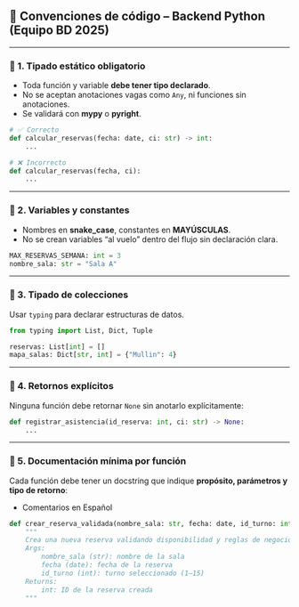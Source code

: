 ## 🧭 Convenciones de código – Backend Python (Equipo BD 2025)

---

### 🔹 1. Tipado estático obligatorio

* Toda función y variable **debe tener tipo declarado**.
* No se aceptan anotaciones vagas como `Any`, ni funciones sin anotaciones.
* Se validará con **mypy** o **pyright**.

```python
# ✅ Correcto
def calcular_reservas(fecha: date, ci: str) -> int:
    ...

# ❌ Incorrecto
def calcular_reservas(fecha, ci):
    ...
```

---

### 🔹 2. Variables y constantes

* Nombres en **snake_case**, constantes en **MAYÚSCULAS**.
* No se crean variables “al vuelo” dentro del flujo sin declaración clara.

```python
MAX_RESERVAS_SEMANA: int = 3
nombre_sala: str = "Sala A"
```

---

### 🔹 3. Tipado de colecciones

Usar `typing` para declarar estructuras de datos.

```python
from typing import List, Dict, Tuple

reservas: List[int] = []
mapa_salas: Dict[str, int] = {"Mullin": 4}
```

---

### 🔹 4. Retornos explícitos

Ninguna función debe retornar `None` sin anotarlo explícitamente:

```python
def registrar_asistencia(id_reserva: int, ci: str) -> None:
    ...
```

---

### 🔹 5. Documentación mínima por función

Cada función debe tener un docstring que indique **propósito, parámetros y tipo de retorno**:
- Comentarios en Español

```python
def crear_reserva_validada(nombre_sala: str, fecha: date, id_turno: int) -> int:
    """
    Crea una nueva reserva validando disponibilidad y reglas de negocio.
    Args:
        nombre_sala (str): nombre de la sala
        fecha (date): fecha de la reserva
        id_turno (int): turno seleccionado (1–15)
    Returns:
        int: ID de la reserva creada
    """
```
